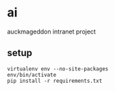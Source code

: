 ai
==
auckmageddon intranet project

setup
-----

    virtualenv env --no-site-packages
    env/bin/activate
    pip install -r requirements.txt

